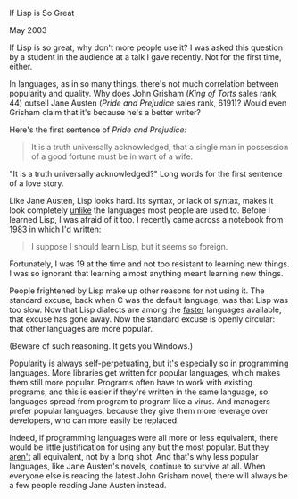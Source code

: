 If Lisp is So Great

May 2003  
  
If Lisp is so great, why don't more people use it? I was 
asked this question by a student in the audience at a 
talk I gave recently. Not for the first time, either.  
  
In languages, as in so many things, there's not much 
correlation between popularity and quality. Why does 
John Grisham (*King of Torts* sales rank, 44) outsell
Jane Austen (*Pride and Prejudice* sales rank, 6191)?
Would even Grisham claim that it's because he's a better
writer?  
  
Here's the first sentence of *Pride and Prejudice:*

> 
> It is a truth universally acknowledged, that a single man 
> in possession of a good fortune must be in want of a
> wife.
> 


"It is a truth universally acknowledged?" Long words for
the first sentence of a love story.  
  
Like Jane Austen, Lisp looks hard. Its syntax, or lack
of syntax, makes it look completely [unlike](https://sep.yimg.com/ty/cdn/paulgraham/acl2.lisp?t=1595850613&) 
the languages
most people are used to. Before I learned Lisp, I was afraid
of it too. I recently came across a notebook from 1983
in which I'd written:

> 
> I suppose I should learn Lisp, but it seems so foreign.
> 


Fortunately, I was 19 at the time and not too resistant to learning
new things. I was so ignorant that learning
almost anything meant learning new things.  
  
People frightened by Lisp make up other reasons for not
using it. The standard
excuse, back when C was the default language, was that Lisp
was too slow. Now that Lisp dialects are among
the [faster](http://shootout.alioth.debian.org/benchmark.php?test=nestedloop&lang=all&sort=cpu)
languages available, that excuse has gone away.
Now the standard excuse is openly circular: that other languages
are more popular.  
  
(Beware of such reasoning. It gets you Windows.)  
  
Popularity is always self-perpetuating, but it's especially
so in programming languages. More libraries
get written for popular languages, which makes them still
more popular. Programs often have to work with existing programs,
and this is easier if they're written in the same language,
so languages spread from program to program like a virus.
And managers prefer popular languages, because they give them 
more leverage over developers, who can more easily be replaced.  
  
Indeed, if programming languages were all more or less equivalent,
there would be little justification for using any but the most
popular. But they [aren't](icad.html) all equivalent, not by a long
shot. And that's why less popular languages, like Jane Austen's 
novels, continue to survive at all. When everyone else is reading 
the latest John Grisham novel, there will always be a few people 
reading Jane Austen instead.  
  
